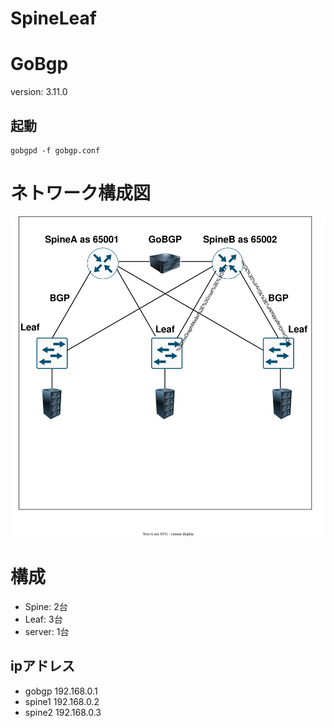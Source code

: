 # SpineLeaf

# GoBgp
version: 3.11.0
## 起動
```
gobgpd -f gobgp.conf
```

# ネトワーク構成図
![とぽろじ](topologi/SpineLeaf.drawio.svg)

# 構成
- Spine: 2台
- Leaf: 3台
- server: 1台

## ipアドレス
- gobgp 192.168.0.1
- spine1 192.168.0.2
- spine2 192.168.0.3